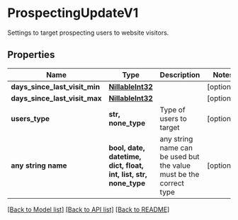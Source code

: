 # ProspectingUpdateV1

Settings to target prospecting users to website visitors.

## Properties
Name | Type | Description | Notes
------------ | ------------- | ------------- | -------------
**days_since_last_visit_min** | [**NillableInt32**](NillableInt32.md) |  | [optional] 
**days_since_last_visit_max** | [**NillableInt32**](NillableInt32.md) |  | [optional] 
**users_type** | **str, none_type** | Type of users to target | [optional] 
**any string name** | **bool, date, datetime, dict, float, int, list, str, none_type** | any string name can be used but the value must be the correct type | [optional]

[[Back to Model list]](../README.md#documentation-for-models) [[Back to API list]](../README.md#documentation-for-api-endpoints) [[Back to README]](../README.md)


